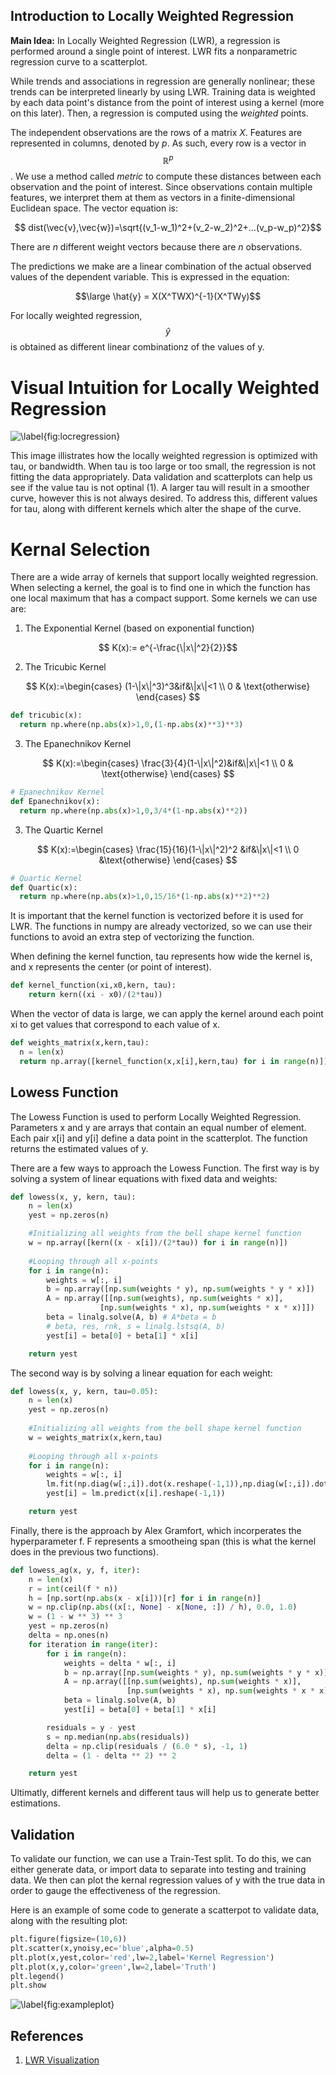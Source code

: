 ## Introduction to Locally Weighted Regression ##

**Main Idea:** In Locally Weighted Regression (LWR), a regression is performed around a single point of interest. LWR fits a nonparametric regression curve to a scatterplot.

While trends and associations in regression are generally nonlinear; these trends can be interpreted linearly by using LWR. Training data is weighted by each data point's distance from the point of interest using a kernel (more on this later). Then, a regression is computed using the *weighted* points. 

The independent observations are the rows of a matrix *X*. Features are represented in columns, denoted by *p*. As such, every row is a vector in $$\mathbb{R}^p$$. We use a method called *metric* to compute these distances between each observation and the point of interest. Since observations contain multiple features, we interpret them at them as vectors in a finite-dimensional Euclidean space. The vector equation is:

$$ dist(\vec{v},\vec{w})=\sqrt{(v_1-w_1)^2+(v_2-w_2)^2+...(v_p-w_p)^2}$$

There are *n* different weight vectors because there are $n$ observations.

The predictions we make are a linear combination of the actual observed values of the dependent variable. This is expressed in the equation:

$$\large \hat{y} = X(X^TWX)^{-1}(X^TWy)$$

For locally weighted regression, $$\hat{y}$$ is obtained as different linear combinationz of the values of y.

# Visual Intuition for Locally Weighted Regression

![\label{fig:locregression}](/project1/ps3-660x280.png)

This image illistrates how the locally weighted regression is optimized with tau, or bandwidth. When tau is too large or too small, the regression is not fitting the data appropriately. Data validation and scatterplots can help us see if the value tau is not optinal (1). A larger tau will result in a smoother curve, however this is not always desired. To address this, different values for tau, along with different kernels which alter the shape of the curve.

# Kernal Selection

There are a wide array of kernels that support locally weighted regression. When selecting a kernel, the goal is to find one in which the function has one local maximum that has a compact support. Some kernels we can use are:

1.   The Exponential Kernel (based on exponential function)

$$ K(x):= e^{-\frac{\|x\|^2}{2}}$$


2.   The Tricubic Kernel

$$ K(x):=\begin{cases}
  (1-\|x\|^3)^3&if&\|x\|<1 \\
0 & \text{otherwise}
\end{cases}
$$

```python
def tricubic(x):
  return np.where(np.abs(x)>1,0,(1-np.abs(x)**3)**3)   
 ```

3.   The Epanechnikov Kernel

$$ K(x):=\begin{cases}
\frac{3}{4}(1-\|x\|^2)&if&\|x\|<1 \\
0 & \text{otherwise}
\end{cases}
$$

```python
# Epanechnikov Kernel
def Epanechnikov(x):
  return np.where(np.abs(x)>1,0,3/4*(1-np.abs(x)**2)) 
```

3.   The Quartic Kernel

$$ K(x):=\begin{cases}
\frac{15}{16}(1-\|x\|^2)^2 &if&\|x\|<1 \\
0 &\text{otherwise}
\end{cases}
$$

```python
# Quartic Kernel
def Quartic(x):
  return np.where(np.abs(x)>1,0,15/16*(1-np.abs(x)**2)**2)
```

It is important that the kernel function is vectorized before it is used for LWR. The functions in numpy are already vectorized, so we can use their functions to avoid an extra step of vectorizing the function.

When defining the kernel function, tau represents how wide the kernel is, and x represents the center (or point of interest).

```python
def kernel_function(xi,x0,kern, tau): 
    return kern((xi - x0)/(2*tau))
```

When the vector of data is large, we can apply the kernel around each point xi to get values that correspond to each value of x.

```python
def weights_matrix(x,kern,tau):
  n = len(x)
  return np.array([kernel_function(x,x[i],kern,tau) for i in range(n)]) 
```

## Lowess Function

The Lowess Function is used to perform Locally Weighted Regression. Parameters x and y are arrays that contain an equal number of element. Each pair x[i] and y[i] define a data point in the scatterplot. The function returns the estimated values of y. 

There are a few ways to approach the Lowess Function. The first way is by solving a system of linear equations with fixed data and weights:

``` python
def lowess(x, y, kern, tau):
    n = len(x)
    yest = np.zeros(n)

    #Initializing all weights from the bell shape kernel function    
    w = np.array([kern((x - x[i])/(2*tau)) for i in range(n)])     
    
    #Looping through all x-points
    for i in range(n):
        weights = w[:, i]
        b = np.array([np.sum(weights * y), np.sum(weights * y * x)])
        A = np.array([[np.sum(weights), np.sum(weights * x)],
                    [np.sum(weights * x), np.sum(weights * x * x)]])
        beta = linalg.solve(A, b) # A*beta = b
        # beta, res, rnk, s = linalg.lstsq(A, b)
        yest[i] = beta[0] + beta[1] * x[i] 

    return yest
  ```
The second way is by solving a linear equation for each weight:

``` python
def lowess(x, y, kern, tau=0.05):
    n = len(x)
    yest = np.zeros(n)
    
    #Initializing all weights from the bell shape kernel function    
    w = weights_matrix(x,kern,tau)    
    
    #Looping through all x-points
    for i in range(n):
        weights = w[:, i]
        lm.fit(np.diag(w[:,i]).dot(x.reshape(-1,1)),np.diag(w[:,i]).dot(y.reshape(-1,1)))
        yest[i] = lm.predict(x[i].reshape(-1,1)) 

    return yest
```

Finally, there is the approach by Alex Gramfort, which incorperates the hyperparameter f. F represents a smootheing span (this is what the kernel does in the previous two functions).

``` python
def lowess_ag(x, y, f, iter):
    n = len(x)
    r = int(ceil(f * n))
    h = [np.sort(np.abs(x - x[i]))[r] for i in range(n)]
    w = np.clip(np.abs((x[:, None] - x[None, :]) / h), 0.0, 1.0)
    w = (1 - w ** 3) ** 3
    yest = np.zeros(n)
    delta = np.ones(n)
    for iteration in range(iter):
        for i in range(n):
            weights = delta * w[:, i]
            b = np.array([np.sum(weights * y), np.sum(weights * y * x)])
            A = np.array([[np.sum(weights), np.sum(weights * x)],
                          [np.sum(weights * x), np.sum(weights * x * x)]])
            beta = linalg.solve(A, b)
            yest[i] = beta[0] + beta[1] * x[i]

        residuals = y - yest
        s = np.median(np.abs(residuals))
        delta = np.clip(residuals / (6.0 * s), -1, 1)
        delta = (1 - delta ** 2) ** 2

    return yest
 ```

Ultimatly, different kernels and different taus will help us to generate better estimations.

## Validation
To validate our function, we can use a Train-Test split. To do this, we can either generate data, or import data to separate into testing and training data. We then can plot the kernal regression values of y with the true data in order to gauge the effectiveness of the regression.

Here is an example of some code to generate a scatterpot to validate data, along with the resulting plot:
``` python
plt.figure(figsize=(10,6))
plt.scatter(x,ynoisy,ec='blue',alpha=0.5)
plt.plot(x,yest,color='red',lw=2,label='Kernel Regression')
plt.plot(x,y,color='green',lw=2,label='Truth')
plt.legend()
plt.show
```

![\label{fig:exampleplot}](/project1/exampleplot.png)

## References

1. [LWR Visualization](https://www.geeksforgeeks.org/locally-weighted-linear-regression-using-python/)
